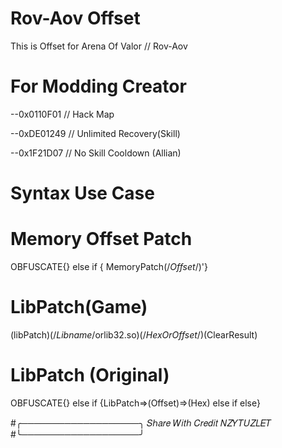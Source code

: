# Rov-Aov Offset
This is Offset for Arena Of Valor // Rov-Aov
# For Modding Creator
--0x0110F01 // Hack Map

--0xDE01249 // Unlimited Recovery(Skill)

--0x1F21D07 // No Skill Cooldown (Allian)

# Syntax Use Case

# Memory Offset Patch

OBFUSCATE{} else if {
MemoryPatch(/*Offset*/)'}

# LibPatch(Game)

(libPatch)(/*Libname*/orlib32.so)(/*HexOrOffset*/)(ClearResult)

# LibPatch (Original)

OBFUSCATE{} else if {LibPatch=>(Offset)=>(Hex) else if else}

#╭───────────────────╮
 𝑆ℎ𝑎𝑟𝑒 𝑊𝑖𝑡ℎ 𝐶𝑟𝑒𝑑𝑖𝑡 𝑁𝑍𝑌𝑇𝑈𝑍𝐿𝐸𝑇
#╰───────────────────╯

